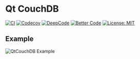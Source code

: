 # Qt CouchDB

[![CI](https://github.com/jpnurmi/qtcouchdb/workflows/CI/badge.svg)](https://github.com/jpnurmi/qtcouchdb/actions?query=workflow%3ACI)
[![Codecov](https://codecov.io/gh/jpnurmi/qtcouchdb/branch/master/graph/badge.svg?token=YBW1VGJGSX)](https://codecov.io/gh/jpnurmi/qtcouchdb)
[![DeepCode](https://www.deepcode.ai/api/gh/badge?key=eyJhbGciOiJIUzI1NiIsInR5cCI6IkpXVCJ9.eyJwbGF0Zm9ybTEiOiJnaCIsIm93bmVyMSI6ImpwbnVybWkiLCJyZXBvMSI6InF0Y291Y2hkYiIsImluY2x1ZGVMaW50IjpmYWxzZSwiYXV0aG9ySWQiOjI1MTgxLCJpYXQiOjE2MDY2NjEyMzV9.YLxN-DCQJ7EJMwSudRPvaoIWOOvYU5mgTIPfC79FoVg)](https://www.deepcode.ai/app/gh/jpnurmi/qtcouchdb/_/dashboard?utm_content=gh%2Fjpnurmi%2Fqtcouchdb)
[![Better Code](https://bettercodehub.com/edge/badge/jpnurmi/qtcouchdb?branch=master)](https://bettercodehub.com/)
[![License: MIT](https://img.shields.io/badge/License-MIT-brightgreen.svg)](https://opensource.org/licenses/MIT)

## Example

![QtCouchDB Example](https://raw.githubusercontent.com/jpnurmi/qtcouchdb/master/docs/images/qtcouchdb.gif "QtCouchDB Example")
